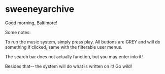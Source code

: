 # sweeneyarchive
 
 Good morning, Baltimore!

Some notes:

To run the music system, simply press play. All buttons are GREY and will do something if clicked, same with the filterable user menus. 

The search bar does not actually function, but you may enter into it!

Besides that-- the system will do what is written on it! Go wild!
